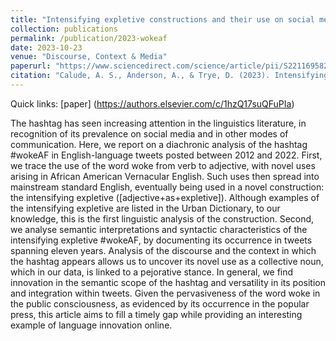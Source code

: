 ```yaml
---
title: "Intensifying expletive constructions and their use on social media: Innovative functions of the hashtag #wokeAF in English tweets"
collection: publications
permalink: /publication/2023-wokeaf
date: 2023-10-23
venue: "Discourse, Context & Media"
paperurl: "https://www.sciencedirect.com/science/article/pii/S2211695823000740"
citation: "Calude, A. S., Anderson, A., & Trye, D. (2023). Intensifying expletive constructions and their use on social media: Innovative functions of the hashtag #wokeAF in English tweets. <i>Discourse, Context & Media</i>, <i>56</i>. [https://doi.org/10.1016/j.dcm.2023.100741](https://authors.elsevier.com/c/1hzQ17suQFuPIa)"
---
```


Quick links: [paper] (https://authors.elsevier.com/c/1hzQ17suQFuPIa)

The hashtag has seen increasing attention in the linguistics literature, in recognition of its prevalence on social media and in other modes of communication. Here, we report on a diachronic analysis of the hashtag #wokeAF in English-language tweets posted between 2012 and 2022. First, we trace the use of the word woke from verb to adjective, with novel uses arising in African American Vernacular English. Such uses then spread into mainstream standard English, eventually being used in a novel construction: the intensifying expletive ([adjective+as+expletive]). Although examples of the intensifying expletive are listed in the Urban Dictionary, to our knowledge, this is the first linguistic analysis of the construction. Second, we analyse semantic interpretations and syntactic characteristics of the intensifying expletive #wokeAF, by documenting its occurrence in tweets spanning eleven years. Analysis of the discourse and the context in which the hashtag appears allows us to uncover its novel use as a collective noun, which in our data, is linked to a pejorative stance. In general, we find innovation in the semantic scope of the hashtag and versatility in its position and integration within tweets. Given the pervasiveness of the word woke in the public consciousness, as evidenced by its occurrence in the popular press, this article aims to fill a timely gap while providing an interesting example of language innovation online.